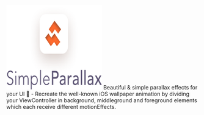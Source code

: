 <img src="logo.png" alt="SimpleParallax Logo" width="250" height="222">
Beautiful &amp; simple parallax effects for your UI  🌁 - Recreate the well-known iOS wallpaper animation by dividing your ViewController in background, middleground and foreground elements which each receive different motionEffects.
